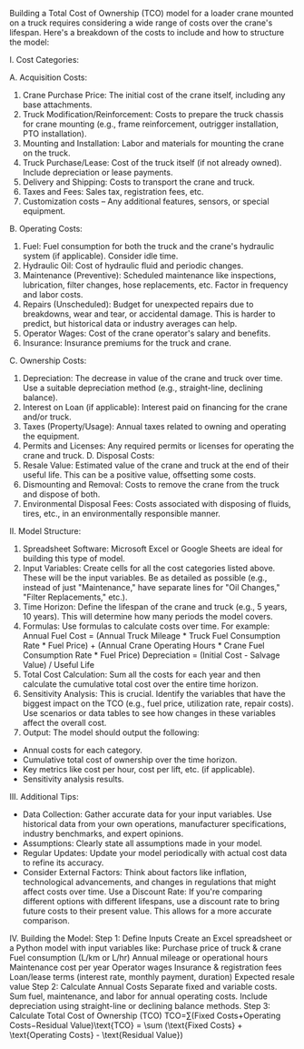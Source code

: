 Building a Total Cost of Ownership (TCO) model for a loader crane mounted on a truck requires considering a wide range of costs over the crane's lifespan.
Here's a breakdown of the costs to include and how to structure the model:

I. Cost Categories:

A. Acquisition Costs:
1. Crane Purchase Price: The initial cost of the crane itself, including any base attachments.
2. Truck Modification/Reinforcement: Costs to prepare the truck chassis for crane mounting (e.g., frame reinforcement, outrigger installation, PTO installation).
3. Mounting and Installation: Labor and materials for mounting the crane on the truck.
4. Truck Purchase/Lease: Cost of the truck itself (if not already owned). Include depreciation or lease payments.
5. Delivery and Shipping: Costs to transport the crane and truck.
6. Taxes and Fees: Sales tax, registration fees, etc.
7. Customization costs – Any additional features, sensors, or special equipment.

  B. Operating Costs:
1. Fuel: Fuel consumption for both the truck and the crane's hydraulic system (if applicable). Consider idle time.
2. Hydraulic Oil: Cost of hydraulic fluid and periodic changes.
3. Maintenance (Preventive): Scheduled maintenance like inspections, lubrication, filter changes, hose replacements, etc. Factor in frequency and labor costs.
4. Repairs (Unscheduled): Budget for unexpected repairs due to breakdowns, wear and tear, or accidental damage. This is harder to predict, but historical data or industry averages can help.
5. Operator Wages: Cost of the crane operator's salary and benefits.
6. Insurance: Insurance premiums for the truck and crane.

  C. Ownership Costs:
1. Depreciation: The decrease in value of the crane and truck over time. Use a suitable depreciation method (e.g., straight-line, declining balance).
2. Interest on Loan (if applicable): Interest paid on financing for the crane and/or truck.
3. Taxes (Property/Usage): Annual taxes related to owning and operating the equipment.
4. Permits and Licenses: Any required permits or licenses for operating the crane and truck.
D. Disposal Costs:
1. Resale Value: Estimated value of the crane and truck at the end of their useful life. This can be a positive value, offsetting some costs.
2. Dismounting and Removal: Costs to remove the crane from the truck and dispose of both.
3. Environmental Disposal Fees: Costs associated with disposing of fluids, tires, etc., in an environmentally responsible manner.

II. Model Structure:
1. Spreadsheet Software: Microsoft Excel or Google Sheets are ideal for building this type of model.
2. Input Variables: Create cells for all the cost categories listed above. These will be the input variables. Be as detailed as possible (e.g., instead of just "Maintenance," have separate lines for "Oil Changes," "Filter Replacements," etc.).
3. Time Horizon: Define the lifespan of the crane and truck (e.g., 5 years, 10 years). This will determine how many periods the model covers.
4. Formulas: Use formulas to calculate costs over time. For example:
Annual Fuel Cost = (Annual Truck Mileage * Truck Fuel Consumption Rate * Fuel Price) + (Annual Crane Operating Hours * Crane Fuel Consumption Rate * Fuel Price)
Depreciation = (Initial Cost - Salvage Value) / Useful Life
5. Total Cost Calculation: Sum all the costs for each year and then calculate the cumulative total cost over the entire time horizon.
6. Sensitivity Analysis: This is crucial. Identify the variables that have the biggest impact on the TCO (e.g., fuel price, utilization rate, repair costs). Use scenarios or data tables to see how changes in these variables affect the overall cost.
7. Output: The model should output the following:
- Annual costs for each category.
- Cumulative total cost of ownership over the time horizon.
- Key metrics like cost per hour, cost per lift, etc. (if applicable).
- Sensitivity analysis results.

III. Additional Tips:
- Data Collection: Gather accurate data for your input variables. Use historical data from your own operations, manufacturer specifications, industry benchmarks, and expert opinions.
- Assumptions: Clearly state all assumptions made in your model.
- Regular Updates: Update your model periodically with actual cost data to refine its accuracy.
- Consider External Factors: Think about factors like inflation, technological advancements, and changes in regulations that might affect costs over time.
Use a Discount Rate: If you're comparing different options with different lifespans, use a discount rate to bring future costs to their present value. This allows for a more accurate comparison.

IV. Building the Model:
Step 1: Define Inputs
Create an Excel spreadsheet or a Python model with input variables like:
Purchase price of truck & crane
Fuel consumption (L/km or L/hr)
Annual mileage or operational hours
Maintenance cost per year
Operator wages
Insurance & registration fees
Loan/lease terms (interest rate, monthly payment, duration)
Expected resale value
Step 2: Calculate Annual Costs
Separate fixed and variable costs.
Sum fuel, maintenance, and labor for annual operating costs.
Include depreciation using straight-line or declining balance methods.
Step 3: Calculate Total Cost of Ownership (TCO)
TCO=∑(Fixed Costs+Operating Costs−Residual Value)\text{TCO} = \sum (\text{Fixed Costs} + \text{Operating Costs} - \text{Residual Value})
